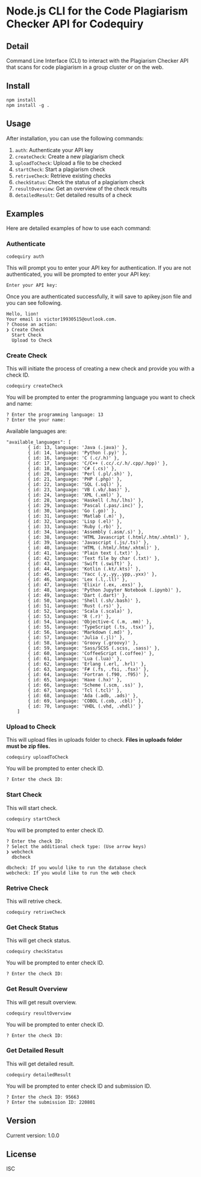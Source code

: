 # Node.js CLI for the Code Plagiarism Checker API for Codequiry

## Detail
Command Line Interface (CLI) to interact with the Plagiarism Checker API that scans for code plagiarism in a group cluster or on the web. 

## Install
```
npm install
npm install -g .
```

## Usage
After installation, you can use the following commands:

1. `auth`: Authenticate your API key
2. `createCheck`: Create a new plagiarism check
3. `uploadToCheck`: Upload a file to be checked
4. `startCheck`: Start a plagiarism check
5. `retriveCheck`: Retrieve existing checks
6. `checkStatus`: Check the status of a plagiarism check
7. `resultOverview`: Get an overview of the check results
8. `detailedResult`: Get detailed results of a check

## Examples
Here are detailed examples of how to use each command:

### Authenticate
```
codequiry auth
```
This will prompt you to enter your API key for authentication.
If you are not authenticated, you will be prompted to enter your API key:
```
Enter your API key:
```
Once you are authenticated successfully, it will save to apikey.json file and you can see following.
```
Hello, lion!
Your email is victor19930515@outlook.com.
? Choose an action:
❯ Create Check
  Start Check
  Upload to Check
```
### Create Check
This will initiate the process of creating a new check and provide you with a check ID.
```
codequiry createCheck
```
You will be prompted to enter the programming language you want to check and name:
```
? Enter the programming language: 13
? Enter the your name:
```
Available languages are:
```
"available_languages": [
        { id: 13, language: 'Java (.java)' },
        { id: 14, language: 'Python (.py)' },
        { id: 16, language: 'C (.c/.h)' },
        { id: 17, language: 'C/C++ (.cc/.c/.h/.cpp/.hpp)' },
        { id: 18, language: 'C# (.cs)' },
        { id: 20, language: 'Perl (.pl/.sh)' },
        { id: 21, language: 'PHP (.php)' },
        { id: 22, language: 'SQL (.sql)' },
        { id: 23, language: 'VB (.vb/.bas)' },
        { id: 24, language: 'XML (.xml)' },
        { id: 28, language: 'Haskell (.hs/.lhs)' },
        { id: 29, language: 'Pascal (.pas/.inc)' },
        { id: 30, language: 'Go (.go)' },
        { id: 31, language: 'Matlab (.m)' },
        { id: 32, language: 'Lisp (.el)' },
        { id: 33, language: 'Ruby (.rb)' },
        { id: 34, language: 'Assembly (.asm/.s)' },
        { id: 38, language: 'HTML Javascript (.html/.htm/.xhtml)' },
        { id: 39, language: 'Javascript (.js/.ts)' },
        { id: 40, language: 'HTML (.html/.htm/.xhtml)' },
        { id: 41, language: 'Plain text (.txt)' },
        { id: 42, language: 'Text file by char (.txt)' },
        { id: 43, language: 'Swift (.swift)' },
        { id: 44, language: 'Kotlin (.kt/.kts)' },
        { id: 45, language: 'Yacc (.y,.yy,.ypp,.yxx)' },
        { id: 46, language: 'Lex (.l,.ll)' },
        { id: 47, language: 'Elixir (.ex, .exs)' },
        { id: 48, language: 'Python Jupyter Notebook (.ipynb)' },
        { id: 49, language: 'Dart (.dart)' },
        { id: 50, language: 'Shell (.sh/.bash)' },
        { id: 51, language: 'Rust (.rs)' },
        { id: 52, language: 'Scala (.scala)' },
        { id: 53, language: 'R (.r)' },
        { id: 54, language: 'Objective-C (.m, .mm)' },
        { id: 55, language: 'TypeScript (.ts, .tsx)' },
        { id: 56, language: 'Markdown (.md)' },
        { id: 57, language: 'Julia (.jl)' },
        { id: 58, language: 'Groovy (.groovy)' },
        { id: 59, language: 'Sass/SCSS (.scss, .sass)' },
        { id: 60, language: 'CoffeeScript (.coffee)' },
        { id: 61, language: 'Lua (.lua)' },
        { id: 62, language: 'Erlang (.erl, .hrl)' },
        { id: 63, language: 'F# (.fs, .fsi, .fsx)' },
        { id: 64, language: 'Fortran (.f90, .f95)' },
        { id: 65, language: 'Haxe (.hx)' },
        { id: 66, language: 'Scheme (.scm, .ss)' },
        { id: 67, language: 'Tcl (.tcl)' },
        { id: 68, language: 'Ada (.adb, .ads)' },
        { id: 69, language: 'COBOL (.cob, .cbl)' },
        { id: 70, language: 'VHDL (.vhd, .vhdl)' }
    ]
```

### Upload to Check
This will upload files in uploads folder to check.
**Files in uploads folder must be zip files.**
```
codequiry uploadToCheck
```
You will be prompted to enter check ID.
```
? Enter the check ID:
```

### Start Check
This will start check.
```
codequiry startCheck
```
You will be prompted to enter check ID.
```
? Enter the check ID:
? Select the additional check type: (Use arrow keys)
❯ webcheck
  dbcheck
```
```
dbcheck: If you would like to run the database check
webcheck: If you would like to run the web check
```
### Retrive Check
This will retrive check.
```
codequiry retriveCheck
```

### Get Check Status
This will get check status.
```
codequiry checkStatus
```
You will be prompted to enter check ID.
```
? Enter the check ID:
```

### Get Result Overview
This will get result overview.
```
codequiry resultOverview
```
You will be prompted to enter check ID.
```
? Enter the check ID:
```

### Get Detailed Result
This will get detailed result.
```
codequiry detailedResult
```
You will be prompted to enter check ID and submission ID.
```
? Enter the check ID: 95663
? Enter the submission ID: 220801
```

## Version
Current version: 1.0.0

## License
ISC
